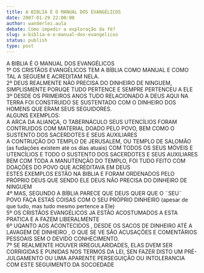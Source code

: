 ```yaml
---
title: A BIBLIA É O MANUAL DOS EVANGÉLICOS
date: 2007-01-29 22:00:00
author: wanderlei.aula
debate: Como impedir a exploração da fé?
slug: a-biblia-e-o-manual-dos-evangelicos
status: publish 
type: post
---
```


A BIBLIA É O MANUAL DOS EVANGÉLICOS  
1º OS CRISTÃOS EVANGÉLICOS TEM A BÍBLIA COMO MANUAL E COMO TAL A SEGUEM E ACREDITAM NELA.  
2º DEUS REALMENTE NÃO PRECISA DO DINHEIRO DE NINGUEM, SIMPLISMENTE PORUQE TUDO PERTENCE E SEMPRE PERTENCEU A ELE  
3º DESDE OS PRIMEIROS ANOS TUDO RELACIONADO A DEUS AQUI NA TERRA FOI CONSTRUIDO SE SUSTENTADO COM O DINHEIRO DOS HOMENS QUE ERAM SEUS SEGUIDORES.  
ALGUNS EXEMPLOS:  
A ARCA DA ALIANÇA, O TABERNÁCULO SEUS UTENCÍLIOS FORAM CONTRUIDOS COM MATERIAL DOADO PELO POVO, BEM COMO O SUSTENTO DOS SACERDOTES E SEUS AUXILIARES  
A CONTRUÇÃO DO TEMPLO DE JERUSALEM, OU TEMPLO DE SALOMÃO (as fudações existem até os dias atuais) COM TODOS OS SEUS MÓVEIS E UTENCÍLIOS E TODO O SUSTENTO DOS SACERDOTES E SEUS AUXILIARES BEM COM TODA A MANUTENÇÃO DO TEMPLO, FOI TUDO FEITO COM DOAÇÕES DO POVO QUE ACREDITAVA EM DEUS  
ESTES EXEMPLOS ESTÃO NA BIBLIA E FORAM ORDENADOS PELO PRÓPRIO DEUS QUE SENDO ELE DEUS NÃO PRECISA DO DINHEIRO DE NINGUEM  
4º MAS, SEGUNDO A BÍBLIA PARECE QUE DEUS QUER QUE O ¨SEU¨ POVO FAÇA ESTAS COISAS COM O SEU PRÓPRIO DINHEIRO (apesar de que tudo, mas tudo mesmo pertence a Ele)  
5º OS CRISTÃOS EVANGÉLICOS JA ESTÃO ACOSTUMADOS A ESTA PRATICA E A FAZEM LIBERALMENTE  
6º UQANTO AOS ACONTECIDOS , DESDE OS SACOS DE DINHEIRO ATÉ A LAVAGEM DE DINHEIRO , O QUE SE VE SÃO ACUSAÇÕES E COMENTÁRIOS PESSOAIS SEM O DEVIDO CONHECIMENTO.  
7º SE REALMENTE HOUVER IRREGULARIDADES, ELAS DVEM SER CORRIGIDAS E PUNIDAS NOS TERMOS DA LEI, SEN FAZER DISTO UM PRÉ-JULGAMENTO OU UMA APARENTE PERSEGUIÇÃO OU INTOLERANCIA COM ESTE SEGUIMENTO DA SOCOEDADE
